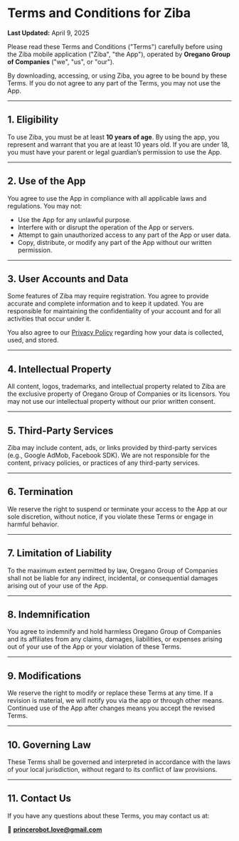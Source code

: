 # Terms and Conditions for Ziba

**Last Updated:** April 9, 2025

Please read these Terms and Conditions ("Terms") carefully before using the Ziba mobile application ("Ziba", "the App"), operated by **Oregano Group of Companies** ("we", "us", or "our").

By downloading, accessing, or using Ziba, you agree to be bound by these Terms. If you do not agree to any part of the Terms, you may not use the App.

---

## 1. Eligibility

To use Ziba, you must be at least **10 years of age**. By using the app, you represent and warrant that you are at least 10 years old. If you are under 18, you must have your parent or legal guardian’s permission to use the App.

---

## 2. Use of the App

You agree to use the App in compliance with all applicable laws and regulations. You may not:

- Use the App for any unlawful purpose.
- Interfere with or disrupt the operation of the App or servers.
- Attempt to gain unauthorized access to any part of the App or user data.
- Copy, distribute, or modify any part of the App without our written permission.

---

## 3. User Accounts and Data

Some features of Ziba may require registration. You agree to provide accurate and complete information and to keep it updated. You are responsible for maintaining the confidentiality of your account and for all activities that occur under it.

You also agree to our [Privacy Policy](#) regarding how your data is collected, used, and stored.

---

## 4. Intellectual Property

All content, logos, trademarks, and intellectual property related to Ziba are the exclusive property of Oregano Group of Companies or its licensors. You may not use our intellectual property without our prior written consent.

---

## 5. Third-Party Services

Ziba may include content, ads, or links provided by third-party services (e.g., Google AdMob, Facebook SDK). We are not responsible for the content, privacy policies, or practices of any third-party services.

---

## 6. Termination

We reserve the right to suspend or terminate your access to the App at our sole discretion, without notice, if you violate these Terms or engage in harmful behavior.

---

## 7. Limitation of Liability

To the maximum extent permitted by law, Oregano Group of Companies shall not be liable for any indirect, incidental, or consequential damages arising out of your use of the App.

---

## 8. Indemnification

You agree to indemnify and hold harmless Oregano Group of Companies and its affiliates from any claims, damages, liabilities, or expenses arising out of your use of the App or your violation of these Terms.

---

## 9. Modifications

We reserve the right to modify or replace these Terms at any time. If a revision is material, we will notify you via the app or through other means. Continued use of the App after changes means you accept the revised Terms.

---

## 10. Governing Law

These Terms shall be governed and interpreted in accordance with the laws of your local jurisdiction, without regard to its conflict of law provisions.

---

## 11. Contact Us

If you have any questions about these Terms, you may contact us at:

📧 **princerobot.love@gmail.com**
